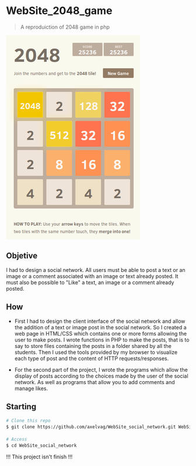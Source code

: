 # WebSite_2048_game

> A reproduiction of 2048 game in php

![image](image.png)

## Objetive

I had to design a social network. All users must be able to post a text or an image or a comment associated with an image or text already posted. It must also be possible to "Like" a text, an image or a comment already posted.

## How

- First I had to design the client interface of the social network and allow the addition of a text or image post in the social network. So I created a web page in HTML/CSS which contains one or more forms allowing the user to make posts. I wrote functions in PHP to make the posts, that is to say to store files containing the posts in a folder shared by all the students. Then I used the tools provided by my browser to visualize each type of post and the content of HTTP requests/responses.

- For the second part of the project, I wrote the programs which allow the display of posts according to the choices made by the user of the social network. As well as programs that allow you to add comments and manage likes.

## Starting

```bash
# Clone this repo
$ git clone https://github.com/axelvag/WebSite_social_network.git WebSite_social_network

# Access
$ cd WebSite_social_network
```
!!! This project isn't finish !!!
